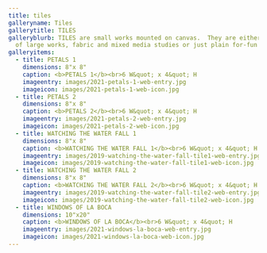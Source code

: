 ```yaml
---
title: tiles
galleryname: Tiles
gallerytitle: TILES
galleryblurb: TILES are small works mounted on canvas.  They are either replicas
  of large works, fabric and mixed media studies or just plain for-fun pieces.
galleryitems:
  - title: PETALS 1
    dimensions: 8"x 8"
    caption: <b>PETALS 1</b><br>6 W&quot; x 4&quot; H
    imageentry: images/2021-petals-1-web-entry.jpg
    imageicon: images/2021-petals-1-web-icon.jpg
  - title: PETALS 2
    dimensions: 8"x 8"
    caption: <b>PETALS 2</b><br>6 W&quot; x 4&quot; H
    imageentry: images/2021-petals-2-web-entry.jpg
    imageicon: images/2021-petals-2-web-icon.jpg
  - title: WATCHING THE WATER FALL 1
    dimensions: 8"x 8"
    caption: <b>WATCHING THE WATER FALL 1</b><br>6 W&quot; x 4&quot; H
    imageentry: images/2019-watching-the-water-fall-tile1-web-entry.jpg
    imageicon: images/2019-watching-the-water-fall-tile1-web-icon.jpg
  - title: WATCHING THE WATER FALL 2
    dimensions: 8"x 8"
    caption: <b>WATCHING THE WATER FALL 2</b><br>6 W&quot; x 4&quot; H
    imageentry: images/2019-watching-the-water-fall-tile2-web-entry.jpg
    imageicon: images/2019-watching-the-water-fall-tile2-web-icon.jpg
  - title: WINDOWS OF LA BOCA
    dimensions: 10"x20"
    caption: <b>WINDOWS OF LA BOCA</b><br>6 W&quot; x 4&quot; H
    imageentry: images/2021-windows-la-boca-web-entry.jpg
    imageicon: images/2021-windows-la-boca-web-icon.jpg
---
```

